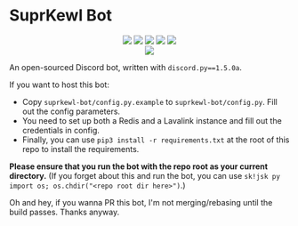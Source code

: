 # SuprKewl Bot

<p align="center">
<a href="https://discord.gg/CRBBJVY"><img src="https://img.shields.io/discord/498185249952366602.svg"></a>
<img src="https://img.shields.io/github/repo-size/laggycomputer/suprkewl-bot">
<img src="https://img.shields.io/github/last-commit/laggycomputer/suprkewl-bot">
<a href="./LICENSE-agpl3.txt"><img src="https://img.shields.io/github/license/laggycomputer/suprkewl-bot.svg?style=popout"></a>
<a href=https://travis-ci.com/laggycomputer/suprkewl-bot><img src=https://travis-ci.com/laggycomputer/suprkewl-bot.svg?branch=master></a>
<br>
<a href="https://top.gg/bot/408869071946514452"><img src="https://top.gg/api/widget/408869071946514452.png"></a>
</p>

An open-sourced Discord bot, written with `discord.py==1.5.0a`. 

If you want to host this bot:

* Copy `suprkewl-bot/config.py.example` to `suprkewl-bot/config.py`. Fill out the config parameters.
* You need to set up both a Redis and a Lavalink instance and fill out the credentials in config.
* Finally, you can use `pip3 install -r requirements.txt` at the root of this repo to install the requirements.

**Please ensure that you run the bot with the repo root as your current directory.**
(If you forget about this and run the bot, you can use `sk!jsk py import os; os.chdir("<repo root dir here>")`.)

Oh and hey, if you wanna PR this bot, I'm not merging/rebasing until the build passes. Thanks anyway.
